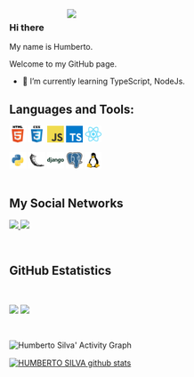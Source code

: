 <img src="https://raw.githubusercontent.com/MicaelliMedeiros/micaellimedeiros/master/image/computer-illustration.png" min-width="400px" max-width="400px" width="400px" align="right">

### Hi there

My name is Humberto.

Welcome to my GitHub page.
<br>

- 🌱 I’m currently learning TypeScript, NodeJs.

## **Languages and Tools:** 

<code><img height="30" src="https://raw.githubusercontent.com/github/explore/80688e429a7d4ef2fca1e82350fe8e3517d3494d/topics/html/html.png"></code>
<code><img height="30" src="https://raw.githubusercontent.com/github/explore/80688e429a7d4ef2fca1e82350fe8e3517d3494d/topics/css/css.png"></code>
<code><img height="30" src="https://raw.githubusercontent.com/github/explore/80688e429a7d4ef2fca1e82350fe8e3517d3494d/topics/javascript/javascript.png"></code>
<code><img height="30" src="https://raw.githubusercontent.com/github/explore/80688e429a7d4ef2fca1e82350fe8e3517d3494d/topics/typescript/typescript.png"></code>
<code><img height="30" src="https://raw.githubusercontent.com/devicons/devicon/master/icons/react/react-original.svg"></code>

<code><img height="30" src="https://raw.githubusercontent.com/github/explore/80688e429a7d4ef2fca1e82350fe8e3517d3494d/topics/python/python.png"></code>
<code><img height="30" src="https://raw.githubusercontent.com/devicons/devicon/master/icons/flask/flask-original.svg"></code>
<code><img height="30" src="https://raw.githubusercontent.com/github/explore/80688e429a7d4ef2fca1e82350fe8e3517d3494d/topics/django/django.png"></code>
<code><img height="30" src="https://raw.githubusercontent.com/devicons/devicon/master/icons/postgresql/postgresql-original.svg"></code>
<code><img height="30" src="https://raw.githubusercontent.com/github/explore/80688e429a7d4ef2fca1e82350fe8e3517d3494d/topics/linux/linux.png"></code>
<br>
<br>

## **My Social Networks**
  
<p align="left">
  <a href="matheushumberto520@gmail.com" alt="Gmail" target="_blank">
  <img src="https://img.shields.io/badge/-Gmail-FF0000?style=for-the-badge&logo=gmail&logoColor=white">
  </a> 

  <a href="https://www.linkedin.com/in/humberto-silv/" alt="Linkedin" target="blank">
  <img src="https://img.shields.io/badge/LinkedIn-0077B5?style=for-the-badge&logo=linkedin&logoColor=white">
  </a> 
</p>

<br>

## **GitHub Estatistics**

<br/>
<p align="left">
   <img width="49.5%" src="https://github-readme-stats.vercel.app/api?username=humbertosilv&show_icons=true&theme=gruvbox&hide_border=true" />
    <img width="49.5%" src="https://github-readme-streak-stats.herokuapp.com/?user=humbertosilv&theme=gruvbox&hide_border=true" />
  </a>
</p>
<br>

![Humberto Silva' Activity Graph](https://activity-graph.herokuapp.com/graph?username=humbertosilv&custom_title=Humberto%20Contribution%20Graph&theme=gruvbox&bg_color=282828&hide_border=true&line=d1a01f&point=c58545)


<a href="https://github.com/humbertosilv">
  <img align="center" src="https://github-readme-stats.vercel.app/api/top-langs/?username=humbertosilv&theme=gruvbox&hide_langs_below=1" alt="HUMBERTO SILVA github stats"/>
</a>
